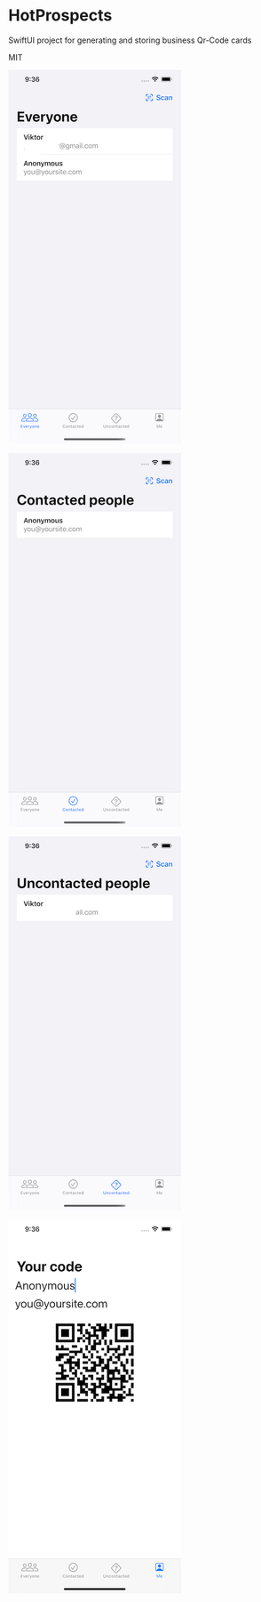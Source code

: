 # HotProspects
SwiftUI project for generating and storing business Qr-Code cards 


MIT

![Screen 1](https://raw.githubusercontent.com/panviktor/HotProspects/main/img/1.png)

![Screen 2](https://raw.githubusercontent.com/panviktor/HotProspects/main/img/2.png)

![Screen 3](https://raw.githubusercontent.com/panviktor/HotProspects/main/img/3.png)

![Screen 4](https://raw.githubusercontent.com/panviktor/HotProspects/main/img/4.png)




